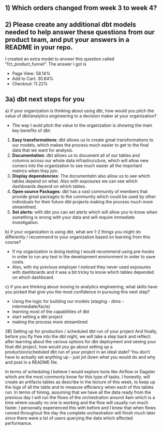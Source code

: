 ## 1) Which orders changed from week 3 to week 4? 



## 2) Please create any additional dbt models needed to help answer these questions from our product team, and put your answers in a README in your repo.
I created an extra model to answer this question called "fct_product_funnel". The answer I got is <br>
- Page View: 58.14%
- Add to Cart: 30.64%
- Checkout: 11.22%


## 3a) dbt next steps for you 

a) if your organization is thinking about using dbt, how would you pitch the value of dbt/analytics engineering to a decision maker at your organization?
- The way I wuld pitch the value to the organization is showing the main key benefits of dbt:
1) **Easy transformations**: dbt allows us to create great transformations to our models, which makes the process much easier to get to the final data that we want for analysis.
2) **Documentation**: dbt allows us to document all of our tables and columns across our whole data infrastrucuture, which will allow new comers into the organization to see much easier all the important metrics when they join.
3) **Display dependencies**: The documentatin also allow us to see which tables depend on what. Also with exposures we can see which dashboards depend on which tables.
4) **Open source Packages**: dbt has a vast community of members that provide great packages to the community which could be used by other individuals for their future dbt projects making the process much more streamlined.
5) **Set alerts:** with dbt you can set alerts which will allow you to know when something is wrong with your data and will require immediate investigation.

b) if your organization is using dbt, what are 1-2 things you might do differently / recommend to your organization based on learning from this course?
- If my organization is doing testing I would recommend using pre-hooks in order to run any test in the development environment in order to save costs.
- Also, with my previous employer I noticed they never used exposures with dashboards and it was a bit tricky to know which tables depended on which dashboard.

c) if you are thinking about moving to analytics engineering, what skills have you picked that give you the most confidence in pursuing this next step?
- Using the logic for building our models (staging - dims - intermediate/facts)
- learning most of the capabilities of dbt
- start setting a dbt project
- making the process more streamlined

3B) Setting up for production / scheduled dbt run of your project And finally, before you fly free into the dbt night, we will take a step back and reflect: after learning about the various options for dbt deployment and seeing your final dbt project, how would you go about setting up a production/scheduled dbt run of your project in an ideal state? You don’t have to actually set anything up - just jot down what you would do and why and post in a README file.

In terms of scheduling I believe I would explore tools like Airflow or Dagster which are the most commonly know for this type of tasks.
I honestly, will create an artifacts tables as describe in the lecture of this week, to keep up the logs of all the table and to measure efficiency
when each of this tables run.
In terms of timing, assuming that we have all the data ready from the previous day I will run the flows of the orchestration around 4am which is a time where usually no one is working and the flow will usually run much faster. I personally experienced this with before and I knew that when flows runned throughout the day the complete orchestration will finish much later since there were a lot of users querying  the data which affected performance.
